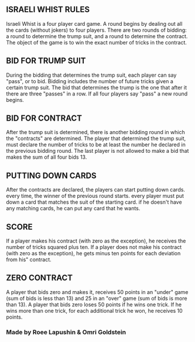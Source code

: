 ## ISRAELI WHIST RULES
Israeli Whist is a four player card game.
A round begins by dealing out all the
cards (without jokers) to four players.
There are two rounds of bidding:
a round to determine the trump suit,
and a round to determine the contract.
The object of the game is to win the exact
number of tricks in the contract.


## BID FOR TRUMP SUIT
During the bidding that determines the
trump suit, each player can say "pass",
or to bid. Bidding includes the number
of future tricks given a certain trump suit.
The bid that determines the trump is the
one that after it there are three "passes"
in a row. If all four players say "pass"
a new round begins.


## BID FOR CONTRACT
After the trump suit is determined, there
is another bidding round in which the
"contracts" are determined. The player that
determined the trump suit, must declare the
number of tricks to be at least the number
he declared in the previous bidding round.
The last player is not allowed to make a bid
that makes the sum of all four bids 13.


## PUTTING DOWN CARDS
After the contracts are declared, the players
can start putting down cards. every time, the winner of the
previous round starts. every player must put down a card
that matches the suit of the starting card. if he doesn't
have any matching cards, he can put any card that he wants.


## SCORE
If a player makes his contract (with zero
as the exception), he receives the number
of tricks squared plus ten.
If a player does not make his contract
(with zero as the exception), he gets minus
ten points for each deviation from his"
contract.


## ZERO CONTRACT
A player that bids zero and makes it,
receives 50 points in an "under" game
(sum of bids is less than 13) and 25 in an
"over" game (sum of bids is more than 13).
A player that bids zero loses 50 points if
he wins one trick. If he wins more than
one trick, for each additional trick he won,
he receives 10 points.


### Made by Roee Lapushin & Omri Goldstein